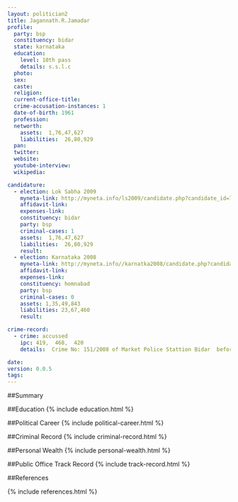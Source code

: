 ```yaml
---
layout: politician2
title: Jagannath.R.Jamadar
profile: 
  party: bsp
  constituency: bidar
  state: karnataka
  education: 
    level: 10th pass
    details: s.s.l.c
  photo: 
  sex: 
  caste: 
  religion: 
  current-office-title: 
  crime-accusation-instances: 1
  date-of-birth: 1961
  profession: 
  networth: 
    assets:  1,76,47,627
    liabilities:  26,80,929
  pan: 
  twitter: 
  website: 
  youtube-interview: 
  wikipedia: 

candidature: 
  - election: Lok Sabha 2009
    myneta-link: http://myneta.info/ls2009/candidate.php?candidate_id=7450
    affidavit-link: 
    expenses-link: 
    constituency: bidar 
    party: bsp
    criminal-cases: 1
    assets:  1,76,47,627
    liabilities:  26,80,929
    result:  
  - election: Karnataka 2008
    myneta-link: http://myneta.info//karnatka2008/candidate.php?candidate_id=430
    affidavit-link: 
    expenses-link: 
    constituency: homnabad 
    party: bsp
    criminal-cases: 0
    assets: 1,35,49,843
    liabilities: 23,67,460
    result:  

crime-record: 
  - crime: accussed
    ipc: 419,  468,  420
    details:  Crime No: 151/2008 of Market Police Stattion Bidar  before Addnl Majistrate JMFC court of Bidar; not yet taken cognizance  

date: 
version: 0.0.5
tags: 
---
```

##Summary


##Education
{% include education.html %}


##Political Career
{% include political-career.html %}


##Criminal Record
{% include criminal-record.html %}


##Personal Wealth
{% include personal-wealth.html %}


##Public Office Track Record
{% include track-record.html %}


##References


{% include references.html %}